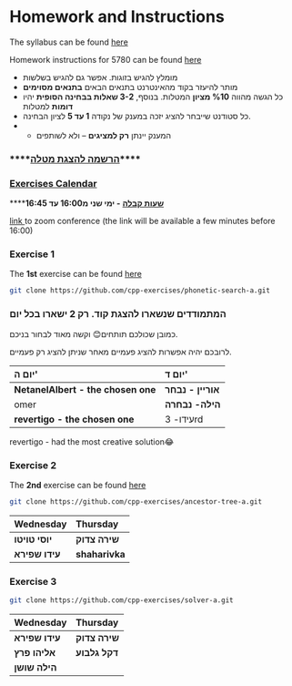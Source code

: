 # Homework and Instructions

The syllabus can be found [here ](https://github.com/erelsgl-at-ariel/cpp-5780/blob/master/syllabus.pdf)

Homework instructions for 5780 can be found [here](https://github.com/erelsgl-at-ariel/cpp-5780/blob/master/homework-instructions.pdf)

* מומלץ להגיש בזוגות. אפשר גם להגיש בשלשות
* מותר להיעזר בקוד מהאינטרנט בתנאים הבאים **בתנאים מסוימים**
* כל הגשה מהווה **%10 מציון** המטלות. בנוסף, **3-2 שאלות בבחינה הסופית** יהיו **דומות** למטלות
* כל סטודנט שייבחר להציג יזכה במענק של נקודה **1 עד 5** לציון הבחינה.
* * המענק יינתן **רק למציגים** – ולא לשותפים

### \*\*\*\*[**הרשמה להצגת מטלה**](https://docs.google.com/spreadsheets/d/1ghNWg2OpOiEqaXrqzWp53Fk4cGXsKyV9dXEEP3D-jFk/edit#gid=0)\*\*\*\*

### [Exercises Calendar](https://calendar.google.com/calendar/embed?src=rco9l5v6m84rkra8pto6ou65t4%40group.calendar.google.com&ctz=Asia%2FJerusalem)

\*\*\*\*[**שעות קבלה**](https://docs.google.com/spreadsheets/d/1U0mUMc5MzkCHTMlkpWsVnBybsvI-D6-3EySMZKZ1MgA/edit?usp=sharing) **- ימי שני מ16:00 עד 16:45**

[link ](https://us04web.zoom.us/j/79380887493?pwd=RHR1dnVTV1J2bytZZjVEajlWRHBUdz09)to zoom conference \(the link will be available a few minutes before 16:00\)

### Exercise 1

The **1st** exercise can be found [here](https://github.com/cpp-exercises/phonetic-search-a)

```bash
git clone https://github.com/cpp-exercises/phonetic-search-a.git
```

### המתמודדים שנשארו להצגת קוד. רק 2 ישארו בכל יום 

כמובן שכולכם תותחים😊 וקשה מאוד לבחור בניכם.

 לרובכם יהיה אפשרות להציג פעמיים מאחר שניתן להציג רק פעמיים.

| יום ה' | יום ד' |
| :--- | :--- |
| **NetanelAlbert - the chosen one** | **אוריין - נבחר** |
| omer | **הילה- נבחרה** |
| **revertigo - the chosen one** | עידו- 3rd |

revertigo - had the most creative solution😂

### Exercise 2

The **2nd** exercise can be found [here](https://github.com/cpp-exercises/ancestor-tree-a)

```bash
git clone https://github.com/cpp-exercises/ancestor-tree-a.git
```

| Wednesday | Thursday |
| :--- | :--- |
| **יוסי טויטו** | **שירה צדוק** |
| **עידו שפירא** | **shaharivka** |

### Exercise 3

```bash
git clone https://github.com/cpp-exercises/solver-a.git
```

| Wednesday | Thursday |
| :--- | :--- |
| **עידו שפירא** | **שירה צדוק** |
| **אליהו פרץ** | **דקל גלבוע** |
| **הילה שושן** |  |



